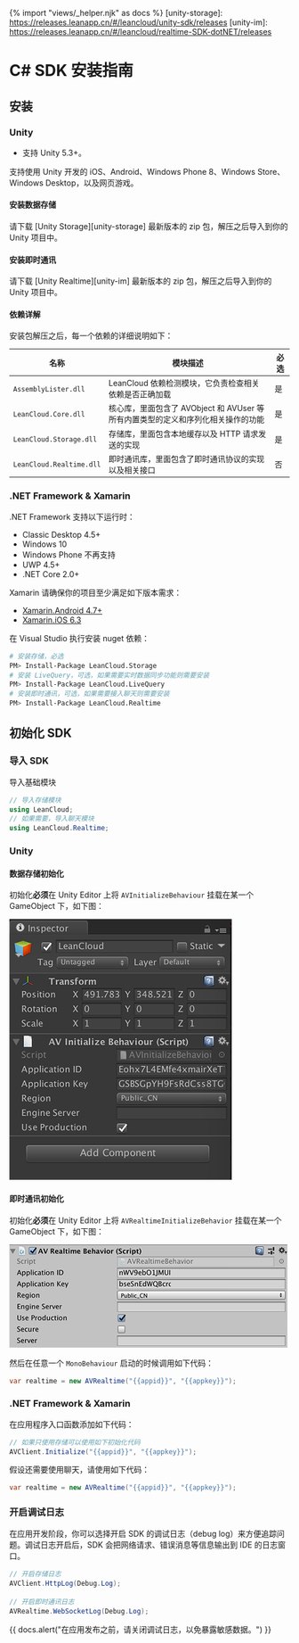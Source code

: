 {% import "views/_helper.njk" as docs %}
[unity-storage]: https://releases.leanapp.cn/#/leancloud/unity-sdk/releases
[unity-im]: https://releases.leanapp.cn/#/leancloud/realtime-SDK-dotNET/releases

# C# SDK 安装指南

## 安装

### Unity

- 支持 Unity 5.3+。
<!-- 等升级 Unity 即时通讯的文档后再增加这句话 -->
<!-- - 支持 .NET 4.x。SDK 在 .NET 3.x 版本下仅做 Bug 维护，不再增加新版本，请大家尽快升级到 4.x 版本。 -->

支持使用 Unity 开发的 iOS、Android、Windows Phone 8、Windows Store、Windows Desktop，以及网页游戏。

#### 安装数据存储
请下载 [Unity Storage][unity-storage] 最新版本的 zip 包，解压之后导入到你的 Unity 项目中。

#### 安装即时通讯
请下载 [Unity Realtime][unity-im] 最新版本的 zip 包，解压之后导入到你的 Unity 项目中。

#### 依赖详解

安装包解压之后，每一个依赖的详细说明如下：

名称|模块描述|必选
--|---|---
`AssemblyLister.dll`|LeanCloud 依赖检测模块，它负责检查相关依赖是否正确加载|是
`LeanCloud.Core.dll`|核心库，里面包含了 AVObject 和 AVUser 等所有内置类型的定义和序列化相关操作的功能|是
`LeanCloud.Storage.dll`|存储库，里面包含本地缓存以及 HTTP 请求发送的实现|是
`LeanCloud.Realtime.dll`|即时通讯库，里面包含了即时通讯协议的实现以及相关接口|否

### .NET Framework & Xamarin

.NET Framework 支持以下运行时：

- Classic Desktop 4.5+
- Windows 10
- Windows Phone 不再支持
- UWP 4.5+
- .NET Core 2.0+

Xamarin 请确保你的项目至少满足如下版本需求：

- [Xamarin.Android 4.7+](https://developer.xamarin.com/releases/ios/xamarin.ios_6/xamarin.ios_6.3/)
- [Xamarin.iOS 6.3](https://developer.xamarin.com/releases/android/xamarin.android_4/xamarin.android_4.7/)

在 Visual Studio 执行安装 nuget 依赖：

```sh
# 安装存储，必选
PM> Install-Package LeanCloud.Storage
# 安装 LiveQuery，可选，如果需要实时数据同步功能则需要安装
PM> Install-Package LeanCloud.LiveQuery
# 安装即时通讯，可选，如果需要接入聊天则需要安装
PM> Install-Package LeanCloud.Realtime
```

## 初始化 SDK

### 导入 SDK
导入基础模块

```cs
// 导入存储模块
using LeanCloud;
// 如果需要，导入聊天模块
using LeanCloud.Realtime;
```

### Unity

#### 数据存储初始化

初始化**必须**在 Unity Editor 上将 `AVInitializeBehaviour` 挂载在某一个 GameObject 下，如下图：

![AVInitializeBehaviour](images/unity/avinitializebehaviour.png)

#### 即时通讯初始化
初始化**必须**在 Unity Editor 上将 `AVRealtimeInitializeBehavior` 挂载在某一个 GameObject 下，如下图：

![AVRealtimeInitializeBehavior](images/unity/realtime-unity-setup.png)

然后在任意一个 `MonoBehaviour` 启动的时候调用如下代码：

```cs
var realtime = new AVRealtime("{{appid}}", "{{appkey}}");
```

### .NET Framework & Xamarin
在应用程序入口函数添加如下代码：

```cs
// 如果只使用存储可以使用如下初始化代码 
AVClient.Initialize("{{appid}}", "{{appkey}}");
```

假设还需要使用聊天，请使用如下代码：

```cs
var realtime = new AVRealtime("{{appid}}", "{{appkey}}");
```

### 开启调试日志
在应用开发阶段，你可以选择开启 SDK 的调试日志（debug log）来方便追踪问题。调试日志开启后，SDK 会把网络请求、错误消息等信息输出到 IDE 的日志窗口。

```cs
// 开启存储日志
AVClient.HttpLog(Debug.Log);

// 开启即时通讯日志
AVRealtime.WebSocketLog(Debug.Log);
```

{{ docs.alert("在应用发布之前，请关闭调试日志，以免暴露敏感数据。") }}





<!-- #### 私有部署

针对私有部署的服务器地址是根据部署之后的域名而对应生成的，因此在初始化 SDK 的时候需要单独配置服务器地址。

`AVClient.Configuration` 包含了如下属性：

属性名|含义|示例
--|--|--
ApiServer|数据存储服务的私有部署地址|https://abc-api.xyz.com
PushServer|推送服务的私有部署地址|https://abc-push.xyz.com
StatsServer|统计服务的私有部署地址|https://abc-stats.xyz.com
EngineServer|云引擎（云函数）私有部署地址|https://engine-stats.xyz.com

与即时通讯相关的私有部署配置 `AVRealtime.Configuration` 包含了如下属性：

属性名|含义|示例
--|--|--
RTMRouter|分配最终 WebSocket 地址的云端路由地址|https://abc-rtmrouter.xyz.com
RealtimeServer|最终的 WebSocket 地址|wss://abc-wss.xyz.com

注意：当设置了 `RealtimeServer` 之后，它拥有最高优先级，SDK 不会再去请求 `RTMRouter` 来申请动态（负载均衡）的 WebSocket 地址。

##### 私有部署示例

假设购买了数据存储和即时通讯的私有部署，在私有部署的相关配置手册上我们会给出最终生产环境的地址，例如：

- 数据存储地址 (Api Server)：https://abc-api.xyz.com
- 即时通讯地址云端路由地址为 (RTM Router)：https://abc-rtmrouter.xyz.com

在 SDK 初始化时需要进行如下设置：

数据存储服务：
```cs
AVClient.Initialize(new AVClient.Configuration
{
    ApplicationId = "{{appid}}",
    ApplicationKey = "{{appkey}}",
    ApiServer = new Uri("https://abc-api.xyz.com") // 告知 SDK 所有的数据存储服务请求都发往这个地址
});
```
即时通讯服务：

```cs
var realtime = new AVRealtime(new AVRealtime.Configuration
{
    ApplicationId = "{{appid}}",
    ApplicationKey = "{{appkey}}",
    RTMRouter = new Uri("https://abc-rtmrouter.xyz.com") // 告知 SDK 去这个地址请求动态的 WebSocket 地址
});
```

也存在一种可能性，私有部署中根据用户需求只部署了一台 WebSocket 服务器作为即时通讯服务器。假如配置手册上给出的内容如下：

- 数据存储地址(Api Server)：https://abc-api.xyz.com
- 即时通讯地址(RTM Router): wss://abc-wss.xyz.com

在配置即时通讯的时候需要做如下修改：

```cs
var realtime = new AVRealtime(new AVRealtime.Configuration
{
    ApplicationId = "{{appid}}",
    ApplicationKey = "{{appkey}}",
    RealtimeServer = new Uri("wss://abc-wss.xyz.com") // 告知 SDK 直接连这个地址的 WebSocket 服务，不用再去请求 RTMRouter 了
});
``` -->
